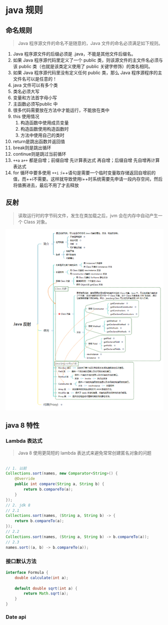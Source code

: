 # java 规则

## 命名规则

> Java 程序源文件的命名不是随意的，Java 文件的命名必须满足如下规则。

1. Java 程序源文件的后缀必须是 .java，不能是其他文件后缀名。
2. 如果 Java 程序源代码里定义了一个 public 类，则该源文件的主文件名必须与该 public 类（也就是该类定义使用了 public 关键字修饰）的类名相同。
3. 如果 Java 程序源代码里没有定义任何 public 类，那么 Java 程序源程序的主文件名可以是任意的！
4. java 文件可以有多个类
5. 类名必须大写
6. 变量和方法首字母小写
7. 主函数必须写public 中
8. 很多代码需要放在方法中才能运行，不能放在类中
9. this 使用情况
    1. 构造函数中使用成员变量
    2. 构造函数使用构造函数时
    3. 方法中使用自己的类时
10. return是跳出函数并返回值
11. break则是跳出循环
12. continue则是跳过当前循环
13. `++a` `a++` 都是自增；前缀自增 先计算表达式  再自增；后缀自增 先自增再计算表达式
14. for 循环中要多使用 `++i` :i++语句是需要一个临时变量取存储返回自增前的值，而++i不需要。这样就导致使用i++时系统需要先申请一段内存空间，然后将值赛进去，最后不用了才去释放

## 反射

> 读取运行时的字节码文件，发生在类加载之后，jvm 会在内存中自动产生一个 Class 对象。

![pic](../picture/反射.png)
## java 8 特性

### Lambda 表达式

> Java 8 使用更简短的 lambda 表达式来避免常常创建匿名对象的问题

```java

// 1. 以前
Collections.sort(names, new Comparator<String>() {
    @Override
    public int compare(String a, String b) {
        return b.compareTo(a);
    }
});
// 2. jdk 8
// 2.1
Collections.sort(names, (String a, String b) -> {
    return b.compareTo(a);
});
// 2.2
Collections.sort(names, (String a, String b) -> b.compareTo(a));
// 2.3
names.sort((a, b) -> b.compareTo(a));
```

### 接口默认方法

```java
interface Formula {
    double calculate(int a);

    default double sqrt(int a) {
        return Math.sqrt(a);
    }
}
```

### Date api